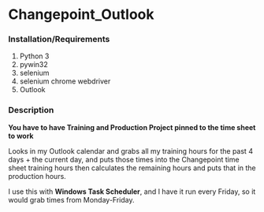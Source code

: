 # Changepoint_Outlook

### Installation/Requirements
1. Python 3
2. pywin32
3. selenium
4. selenium chrome webdriver
5. Outlook

### Description
**You have to have Training and Production Project pinned to the time sheet to work**

Looks in my Outlook calendar and grabs all my training hours for the past 4 days + the current day, and puts those times into the Changepoint time sheet training hours then calculates the remaining hours and puts that in the production hours.

I use this with **Windows Task Scheduler**, and I have it run every Friday, so it would grab times from Monday-Friday.
